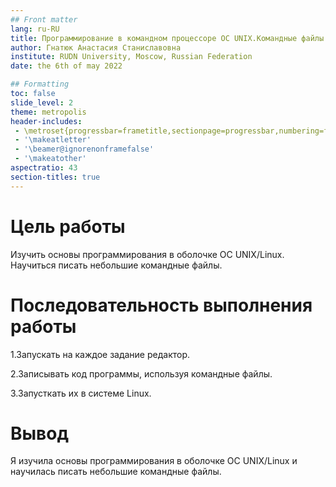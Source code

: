```yaml
---
## Front matter
lang: ru-RU
title: Программирование в командном процессоре ОС UNIX.Командные файлы
author: Гнатюк Анастасия Станиславовна
institute: RUDN University, Moscow, Russian Federation
date: the 6th of may 2022

## Formatting
toc: false
slide_level: 2
theme: metropolis
header-includes: 
 - \metroset{progressbar=frametitle,sectionpage=progressbar,numbering=fraction}
 - '\makeatletter'
 - '\beamer@ignorenonframefalse'
 - '\makeatother'
aspectratio: 43
section-titles: true
---
```


# Цель работы
Изучить основы программирования в оболочке ОС UNIX/Linux. Научиться писать
небольшие командные файлы.

# Последовательность выполнения работы
<p>1.Запускать на каждое задание редактор.
<p>2.Записывать код программы, используя командные файлы.
<p>3.Запусткать их в системе Linux.

# Вывод
Я изучила основы программирования в оболочке ОС UNIX/Linux и научилась писать небольшие командные файлы.
